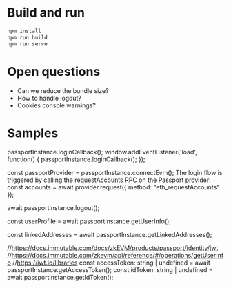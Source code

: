# Build and run
```bash
npm install
npm run build
npm run serve
```

# Open questions
- Can we reduce the bundle size?
- How to handle logout?
- Cookies console warnings?

# Samples
passportInstance.loginCallback();
window.addEventListener('load', function() {
  passportInstance.loginCallback();
});

const passportProvider = passportInstance.connectEvm();
The login flow is triggered by calling the requestAccounts RPC on the Passport provider:
const accounts = await provider.request({ method: "eth_requestAccounts" });

await passportInstance.logout();

const userProfile = await passportInstance.getUserInfo();

const linkedAddresses = await passportInstance.getLinkedAddresses();

//https://docs.immutable.com/docs/zkEVM/products/passport/identity/jwt
//https://docs.immutable.com/zkevm/api/reference/#/operations/getUserInfo
//https://jwt.io/libraries
const accessToken: string | undefined = await passportInstance.getAccessToken();
const idToken: string | undefined = await passportInstance.getIdToken();